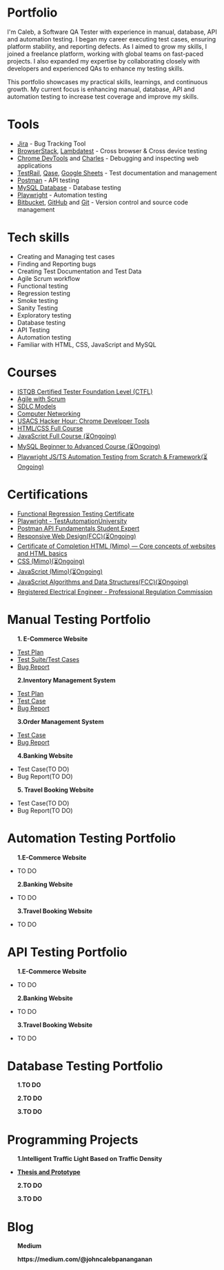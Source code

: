 # Portfolio
I'm Caleb, a Software QA Tester with experience in manual, database, API and automation testing. I began my career executing test cases, ensuring platform stability, and reporting defects. As I aimed to grow my skills, I joined a freelance platform, working with global teams on fast-paced projects. I also expanded my expertise by collaborating closely with developers and experienced QAs to enhance my testing skills.

This portfolio showcases my practical skills, learnings, and continuous growth. My current focus is enhancing manual, database, API and automation testing to increase test coverage and improve my skills.


# Tools
<ul>
  <li><a href="https://www.atlassian.com/software/jira" target="_blank">Jira</a> - Bug Tracking Tool</li>
  <li><a href="https://www.browserstack.com/" target="_blank">BrowserStack</a>, <a href="https://www.lambdatest.com/" target="_blank">Lambdatest</a> - Cross browser & Cross device testing</li>
  <li><a href="https://developer.chrome.com/docs/devtools" target="_blank">Chrome DevTools</a> and <a href="https://www.charlesproxy.com/" target="_blank">Charles</a> - Debugging and inspecting web applications</li>
  <li><a href="https://www.testrail.com/" target="_blank">TestRail</a>, <a href="https://qase.io/" target="_blank">Qase</a>, <a href="https://docs.google.com/" target="_blank">Google Sheets</a> - Test documentation and management</li>
  <li><a href="https://www.postman.com/" target="_blank">Postman</a> - API testing</li>
  <li><a href="https://www.postman.com/" target="_blank">MySQL Database</a> - Database testing</li>
  <li><a href="https://playwright.dev/" target="_blank">Playwright</a> - Automation testing</li>
  <li><a href="https://bitbucket.org/product/" target="_blank">Bitbucket</a>, <a href="https://github.com/" target="_blank">GitHub</a> and <a href="https://git-scm.com/" target="_blank">Git</a> - Version control and source code management</li>
</ul>

# Tech skills 
<ul>
  <li>Creating and Managing test cases</li>
  <li>Finding and Reporting bugs</li>
  <li>Creating Test Documentation and Test Data</li>
  <li>Agile Scrum workflow</li>
  <li>Functional testing</li>
  <li>Regression testing</li>
  <li>Smoke testing</li>
  <li>Sanity Testing</li>
  <li>Exploratory testing</li>
  <li>Database testing</li>
  <li>API Testing</li>
  <li>Automation testing</li>
  <li>Familiar with HTML, CSS, JavaScript and MySQL</li>
</ul>

# Courses
<ul>
  <li><a href="https://www.udemy.com/course/istqb-certified-tester-foundation-level-training-ctfl/" target=_blank">ISTQB Certified Tester Foundation Level (CTFL)</a></li>
  <li><a href="https://www.udemy.com/course/agile-with-scrum-from-beginner-to-advanced-project-management-agile/" target="_blank">Agile with Scrum</a></li>
  <li><a href="https://www.udemy.com/course/sdlc-models/" target="_blank">SDLC Models</a></li>
  <li><a href="https://www.youtube.com/watch?v=0PbTi_Prpgs&list=PLM8t3TeXnLTTH6jLYTRDM2tlrrJUP2O3E" target="_blank">Computer Networking</a></li>
  <li><a href="https://www.youtube.com/watch?v=rOt53yFFTPQ&list=PLM8t3TeXnLTTH6jLYTRDM2tlrrJUP2O3E&index=29" target=_blank">USACS Hacker Hour: Chrome Developer Tools</a></li>
  <li><a href="https://www.youtube.com/watch?v=G3e-cpL7ofc" target="_blank">HTML/CSS Full Course</a></li>
  <li><a href="https://www.youtube.com/watch?v=EerdGm-ehJQ&t=15331s">JavaScript Full Course (⏳Ongoing)</a></li>
  <li><a href="https://www.youtube.com/watch?v=OT1RErkfLNQ&t=2038s">MySQL Beginner to Advanced Course (⏳Ongoing)</a></li>
  <li><a href="https://www.udemy.com/share/106cXG3@U5unrMpObe9-FERjhRtItFj93AbpApyzzc7bV8QJjcOK685JiQkfslA8K-pG-5VpiQ==/">Playwright JS/TS Automation Testing from Scratch & Framework(⏳Ongoing)</a></li>
</ul>

# Certifications
<ul>
<li><a href="https://testlio.com/network/" target="_blank">Functional Regression Testing Certificate</a></li>
<li><a href="https://drive.google.com/file/d/1t4QZwlTm1E534vzTvdfcgRQEZSAespr5/view?usp=sharing" target="_blank">Playwright - TestAutomationUniversity</a></li>
<li><a href="https://badgr.com/public/assertions/0vpBEbP9TNu70MDTC_8ZKQ?identity__email=pananganancaleb@gmail.com">Postman API Fundamentals Student Expert</a></li>
<li><a href="https://www.freecodecamp.org/learn/2022/responsive-web-design/">Responsive Web Design(FCC)(⏳Ongoing)</a></li>
<li><a href="https://drive.google.com/file/d/1H1lSLz3sM-ilws-zql8aWSNq78DZ3mQV/view?usp=sharing">Certificate of Completion HTML (Mimo) — Core concepts of websites and HTML basics</a></li>
<li><a href="">CSS (Mimo)(⏳Ongoing)</a></li>
<li><a href="">JavaScript (Mimo)(⏳Ongoing)</a></li>
<li><a href="https://www.freecodecamp.org/learn/javascript-algorithms-and-data-structures-v8/">JavaScript Algorithms and Data Structures(FCC)(⏳Ongoing)</a></li>
<li><a href="https://www.prc.gov.ph/" target="_blank">
Registered Electrical Engineer - Professional Regulation Commission</a></li>  
</ul>

# Manual Testing Portfolio
<ul>
<p><strong>1. E-Commerce Website</strong></p>
<li><a href="https://docs.google.com/spreadsheets/d/1vJg_ushpWhw-F99yORnwyDNRtDQQZY63/edit?usp=sharing&ouid=104076983359367485293&rtpof=true&sd=true" target="_blank">Test Plan</a></li>
<li><a href="https://docs.google.com/spreadsheets/d/1vJg_ushpWhw-F99yORnwyDNRtDQQZY63/edit?usp=sharing&ouid=104076983359367485293&rtpof=true&sd=true" target="_blank">Test Suite/Test Cases</a></li>
<li><a href="https://drive.google.com/file/d/1TqQ62bo0MamQ5OWoJOXorsLVul5CcO-H/view?usp=sharing" target="_blank">Bug Report</a></li>
</ul>
<ul>
<p><strong>2.Inventory Management System</strong></p>  
  <li><a href="https://drive.google.com/file/d/1ynZeFAUvQMC8ENlifclcVxCvkqkP1MpN/view?usp=sharing" target="_blank">Test Plan</a></li>
  <li><a href="https://docs.google.com/spreadsheets/d/1jy-m-eRfG7D55unyU7DkXTKx2C8SvFRZ/edit?usp=sharing" target="_blank">Test Case</a></li>
  <li><a href="https://drive.google.com/file/d/1nURxxiBZlzHV7dDzXfMeO9-S0k4Ychpx/view?usp=sharing" target="_blank">Bug Report</a></li>
</ul>
<ul>
<p><strong>3.Order Management System</strong></p>
  <li><a href="https://docs.google.com/spreadsheets/d/1swbUDE_zS6xw3ozh3QQXwfFaUuVlHcB6/edit?usp=sharing" target=_blank">Test Case</a></li>
  <li><a href="https://drive.google.com/file/d/16px5A9smDjQe2NpYZUiovN82iP6shA8K/view?usp=sharing" target="_blank">Bug Report</a></li>
</ul>
<ul>
<p><strong>4.Banking Website</strong></p>
<li>Test Case(TO DO)</li>
<li>Bug Report(TO DO)</li>
</ul>
<ul>
  <p><strong>5. Travel Booking Website</strong></p>
  <li>Test Case(TO DO)</li>
<li>Bug Report(TO DO)</li>
</ul>

# Automation Testing Portfolio
<ul>
<p><strong>1.E-Commerce Website</strong></p>
<li>TO DO</li>
</ul>
<ul>
<p><strong>2.Banking Website</strong></p>
<li>TO DO</li>
</ul>
<ul>
<p><strong>3.Travel Booking Website</strong></p>
<li>TO DO</li>
</ul>

# API Testing Portfolio
<ul>
<p><strong>1.E-Commerce Website</strong></p>
<li>TO DO</li>
</ul>
<ul>
<p><strong>2.Banking Website</strong></p>
<li>TO DO</li>
</ul>
<ul>
<p><strong>3.Travel Booking Website</strong></p>
<li>TO DO</li>
</ul>

# Database Testing Portfolio
<ul>
<p><strong>1.TO DO</strong></p>
</ul>
<ul>
<p><strong>2.TO DO</strong></p>
</ul>
<ul>
<p><strong>3.TO DO</p>
</ul>

# Programming Projects
<ul>
<p><strong>1.Intelligent Traffic Light Based on Traffic Density</strong></p>
<li><a href="https://drive.google.com/file/d/1UDWmr1irvXdHfMDEHZGO1wltRLXu1JiK/view?usp=sharing">Thesis and Prototype</a></li>
</ul>
<ul>
<p><strong>2.TO DO</strong></p>
</ul>
<ul>
<p><strong>3.TO DO</p>
</ul>

# Blog
<ul>
  <p><strong>Medium</strong></p>
  <p>https://medium.com/@johncalebpananganan</p>
</ul>



